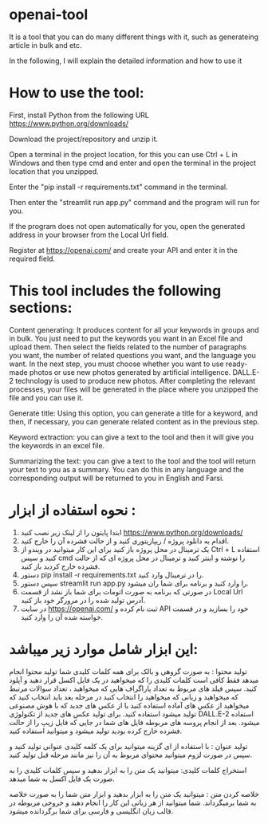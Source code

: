 # openai-tool
It is a tool that you can do many different things with it, such as generateing article in bulk and etc.

In the following, I will explain the detailed information and how to use it


# How to use the tool:
First, install Python from the following URL https://www.python.org/downloads/

Download the project/repository and unzip it.

Open a terminal in the project location, for this you can use Ctrl + L in Windows and then type cmd and enter and open the terminal in the project location that you unzipped.

Enter the "pip install -r requirements.txt" command in the terminal.

Then enter the "streamlit run app.py" command and the program will run for you.

If the program does not open automatically for you, open the generated address in your browser from the Local Url field.

Register at https://openai.com/ and create your API and enter it in the required field.

# This tool includes the following sections:
Content generating: It produces content for all your keywords in groups and in bulk. You just need to put the keywords you want in an Excel file and upload them. Then select the fields related to the number of paragraphs you want, the number of related questions you want, and the language you want. In the next step, you must choose whether you want to use ready-made photos or use new photos generated by artificial intelligence. DALL.E-2 technology is used to produce new photos. After completing the relevant processes, your files will be generated in the place where you unzipped the file and you can use it.

Generate title: Using this option, you can generate a title for a keyword, and then, if necessary, you can generate related content as in the previous step.

Keyword extraction: you can give a text to the tool and then it will give you the keywords in an excel file.

Summarizing the text: you can give a text to the tool and the tool will return your text to you as a summary. You can do this in any language and the corresponding output will be returned to you in English and Farsi.



 
# نحوه استفاده از ابزار :
1.	ابتدا پایتون را از  لینک زیر نصب کنید https://www.python.org/downloads/
2.	اقدام به دانلود پروژه / ریپازیتوری کنید و از حالت فشرده آن را خارج کنید.
3.	یک ترمینال در محل پروژه باز کنید برای این کار میتوانید در ویندو از Ctrl + L استفاده کنید و سپس cmd را نوشته و اینتر کنید و ترمینال در محل پروژه ای که از حالت فشرده خارج کردید باز کنید.
4.	دستور pip install -r requirements.txt را در ترمینال وارد کنید.
5.	سپس دستور streamlit run app.py را وارد کنید و برنامه برای شما ران میشود.
6.	در صورتی که برنامه به صورت اتومات برای شما باز نشد از قسمت Local Url آدرس تولید شده را در مرورگر خود باز کنید.
7.	در سایت https://openai.com/ ثبت نام کرده و API خود را بسازید و در قسمت خواسته شده آن را وارد کنید.

# این ابزار شامل موارد زیر میباشد:
تولید محتوا : به صورت گروهی و بالک برای همه کلمات کلیدی شما تولید محتوا انجام میدهد فقط کافی است کلمات کلیدی را که میخواهید در یک فایل اکسل قرار دهید و آپلود کنید.
سپس فیلد های مربوط به تعداد پاراگراف هایی که میخواهید ، تعداد سوالات مرتبط که میخواهید و زبانی که میخواهید را انتخاب کنید در مرحله بعد باید انتخاب کنید که میخواهید از عکس های آماده استفاده کنید یا از عکس های جدید که با هوش مصنوعی تولید میشود استفاده کنید. برای تولید عکس های جدید از تکنولوژی DALL.E-2 استفاده میشود. بعد از انجام پروسه های مربوطه فایل های شما در جایی که فایل زیپ را از حالت فشرده خارج کرده بودید تولید میشود و میتوانید استفاده کنید.

تولید عنوان : با استفاده از ای گزینه میتوانید برای یک کلمه کلیدی عنوانی تولید کنید و سپس در صورت لزوم میتوانید محتوای مربوط به آن را نیز مانند مرحله قبل تولید کنید.

استخراج کلمات کلیدی: میتوانید یک متن را به ابزار بدهید و سپس کلمات کلیدی را به صورت یک فایل اکسل به شما میدهد.

خلاصه کردن متن : میتوانید یک متن را به ابزار بدهید و ابزار متن شما را به صورت خلاصه به شما برمیگرداند. شما میتوانید از هر زبانی این کار را انجام دهید و خروجی مربوطه در قالب زبان انگلیسی و فارسی برای شما برگردانده میشود.


